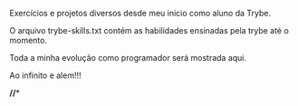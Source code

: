 Exercícios e projetos diversos desde meu inicio como aluno da Trybe.

O arquivo trybe-skills.txt contém as habilidades ensinadas pela trybe até o momento.

Toda a minha evolução como programador será mostrada aqui.

Ao infinito e alem!!!

**************//***************
